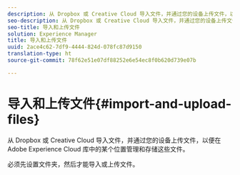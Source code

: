 ```yaml
---
description: 从 Dropbox 或 Creative Cloud 导入文件，并通过您的设备上传文件，以便在 Adobe Experience Cloud 库中的某个位置管理和存储这些文件。
seo-description: 从 Dropbox 或 Creative Cloud 导入文件，并通过您的设备上传文件，以便在 Adobe Experience Cloud 库中的某个位置管理和存储这些文件。
seo-title: 导入和上传文件
solution: Experience Manager
title: 导入和上传文件
uuid: 2ace4c62-7df9-4444-824d-078fc87d9150
translation-type: ht
source-git-commit: 78f62e51e07df88252e6e54ec8f0b620d739e07b

---
```



# 导入和上传文件{#import-and-upload-files}

从 Dropbox 或 Creative Cloud 导入文件，并通过您的设备上传文件，以便在 Adobe Experience Cloud 库中的某个位置管理和存储这些文件。

必须先设置文件夹，然后才能导入或上传文件。
